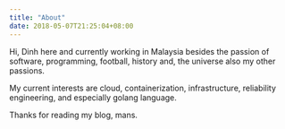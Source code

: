 ```yaml
---
title: "About"
date: 2018-05-07T21:25:04+08:00
---
```

Hi, Dinh here and currently working in Malaysia besides the passion of software, programming, football, history and, the universe also my other passions.

My current interests are cloud, containerization, infrastructure, reliability engineering, and especially golang language.

Thanks for reading my blog, mans.



  


